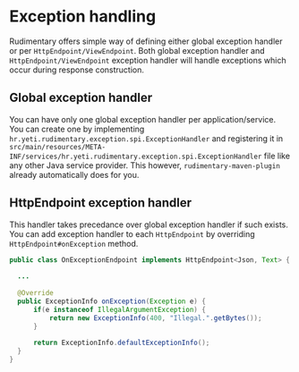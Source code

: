# Exception handling
Rudimentary offers simple way of defining either global exception handler or per `HttpEndpoint/ViewEndpoint`.
Both global exception handler and `HttpEndpoint/ViewEndpoint` exception handler will handle exceptions which occur during response construction.  

## Global exception handler
You can have only one global exception handler per application/service.
You can create one by implementing `hr.yeti.rudimentary.exception.spi.ExceptionHandler` and registering it in
`src/main/resources/META-INF/services/hr.yeti.rudimentary.exception.spi.ExceptionHandler` file like any other Java service provider. This however, `rudimentary-maven-plugin` already automatically does for you.

## HttpEndpoint exception handler
This handler takes precedance over global exception handler if such exists.
You can add exception handler to each `HttpEndpoint` by overriding `HttpEndpoint#onException` method.
```java
public class OnExceptionEndpoint implements HttpEndpoint<Json, Text> {
  
  ...
  
  @Override
  public ExceptionInfo onException(Exception e) {
      if(e instanceof IllegalArgumentException) {
          return new ExceptionInfo(400, "Illegal.".getBytes());
      }
      
      return ExceptionInfo.defaultExceptionInfo();
  }
}
```

